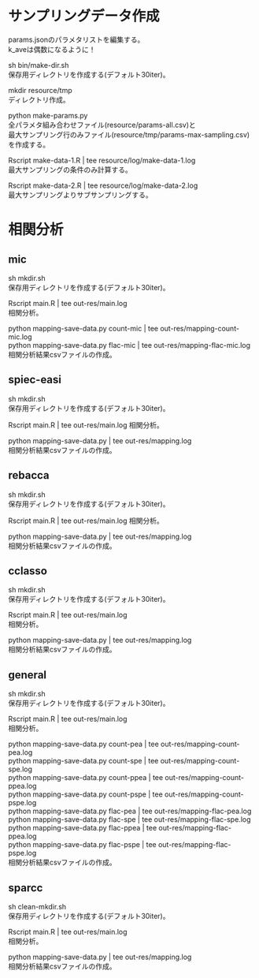 # サンプリングデータ作成

params.jsonのパラメタリストを編集する。  
k_aveは偶数になるように！

sh bin/make-dir.sh  
保存用ディレクトリを作成する(デフォルト30iter)。

mkdir resource/tmp  
ディレクトリ作成。

python make-params.py  
全パラメタ組み合わせファイル(resource/params-all.csv)と  
最大サンプリング行のみファイル(resource/tmp/params-max-sampling.csv)を作成する。

Rscript make-data-1.R | tee resource/log/make-data-1.log  
最大サンプリングの条件のみ計算する。

Rscript make-data-2.R | tee resource/log/make-data-2.log  
最大サンプリングよりサブサンプリングする。


# 相関分析

## mic

sh mkdir.sh  
保存用ディレクトリを作成する(デフォルト30iter)。  

Rscript main.R | tee out-res/main.log  
相関分析。

python mapping-save-data.py count-mic | tee out-res/mapping-count-mic.log  
python mapping-save-data.py flac-mic | tee out-res/mapping-flac-mic.log  
相関分析結果csvファイルの作成。

## spiec-easi

sh mkdir.sh  
保存用ディレクトリを作成する(デフォルト30iter)。  

Rscript main.R | tee out-res/main.log
相関分析。

python mapping-save-data.py | tee out-res/mapping.log  
相関分析結果csvファイルの作成。

## rebacca

sh mkdir.sh  
保存用ディレクトリを作成する(デフォルト30iter)。

Rscript main.R | tee out-res/main.log
相関分析。

python mapping-save-data.py | tee out-res/mapping.log  
相関分析結果csvファイルの作成。

## cclasso

sh mkdir.sh  
保存用ディレクトリを作成する(デフォルト30iter)。

Rscript main.R | tee out-res/main.log  
相関分析。

python mapping-save-data.py | tee out-res/mapping.log  
相関分析結果csvファイルの作成。

## general

sh mkdir.sh  
保存用ディレクトリを作成する(デフォルト30iter)。

Rscript main.R | tee out-res/main.log  
相関分析。

python mapping-save-data.py count-pea | tee out-res/mapping-count-pea.log  
python mapping-save-data.py count-spe | tee out-res/mapping-count-spe.log  
python mapping-save-data.py count-ppea | tee out-res/mapping-count-ppea.log  
python mapping-save-data.py count-pspe | tee out-res/mapping-count-pspe.log  
python mapping-save-data.py flac-pea | tee out-res/mapping-flac-pea.log  
python mapping-save-data.py flac-spe | tee out-res/mapping-flac-spe.log  
python mapping-save-data.py flac-ppea | tee out-res/mapping-flac-ppea.log  
python mapping-save-data.py flac-pspe | tee out-res/mapping-flac-pspe.log  
相関分析結果csvファイルの作成。

## sparcc

sh clean-mkdir.sh  
保存用ディレクトリを作成する(デフォルト30iter)。

Rscript main.R | tee out-res/main.log  
相関分析。

python mapping-save-data.py | tee out-res/mapping.log  
相関分析結果csvファイルの作成。  